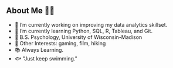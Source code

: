 ## About Me 🙋‍♂️

- 🔭 I’m currently working on improving my data analytics skillset.
- 🌱 I’m currently learning Python, SQL, R, Tableau, and Git.
- 🧠 B.S. Psychology, University of Wisconsin-Madison
- 🎥 Other Interests: gaming, film, hiking
- 📚 Always Learning.
- 🐟 "Just keep swimming."
